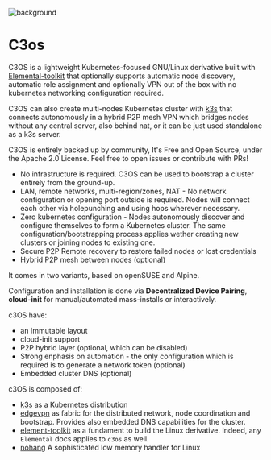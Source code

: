![background](https://user-images.githubusercontent.com/2420543/153506895-fb978c1e-8197-42e2-9ce2-3be6e0907acc.jpg?classes=shadow&width=50pc)

# C3os

C3OS is a lightweight Kubernetes-focused GNU/Linux derivative built with [Elemental-toolkit](https://github.com/rancher/elemental-toolkit) that optionally supports automatic node discovery, automatic role assignment and optionally VPN out of the box with no kubernetes networking configuration required. 

C3OS can also create multi-nodes Kubernetes cluster with [k3s](https://k3s.io) that connects autonomously in a hybrid P2P mesh VPN which bridges nodes without any central server, also behind nat, or it can be just used standalone as a k3s server.

C3OS is entirely backed up by community, It's Free and Open Source, under the Apache 2.0 License. Feel free to open issues or contribute with PRs!

- No infrastructure is required. C3OS can be used to bootstrap a cluster entirely from the ground-up.
- LAN, remote networks, multi-region/zones, NAT - No network configuration or opening port outside is required. Nodes will connect each other via holepunching and using hops wherever necessary.
- Zero kubernetes configuration - Nodes autonomously discover and configure themselves to form a Kubernetes cluster. The same configuration/bootstrapping process applies wether creating new clusters or joining nodes to existing one.
- Secure P2P Remote recovery to restore failed nodes or lost credentials
- Hybrid P2P mesh between nodes (optional)

It comes in two variants, based on openSUSE and Alpine.
  
Configuration and installation is done via **Decentralized Device Pairing**, **cloud-init** for manual/automated mass-installs or interactively.

c3OS have:
- an Immutable layout
- cloud-init support
- P2P hybrid layer (optional, which can be disabled)
- Strong enphasis on automation - the only configuration which is required is to generate a network token (optional)
- Embedded cluster DNS (optional)

c3OS is composed of:
- [k3s](https://k3s.io) as a Kubernetes distribution
- [edgevpn](https://mudler.github.io/edgevpn) as fabric for the distributed network, node coordination and bootstrap. Provides also embedded DNS capabilities for the cluster.
- [element-toolkit](https://rancher.github.io/elemental-toolkit/docs/) as a fundament to build the Linux derivative. Indeed, any `Elemental` docs applies to `c3os` as well.
- [nohang](https://github.com/hakavlad/nohang) A sophisticated low memory handler for Linux 